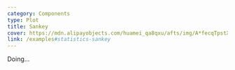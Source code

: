 ```yaml
---
category: Components
type: Plot
title: Sankey
cover: https://mdn.alipayobjects.com/huamei_qa8qxu/afts/img/A*fecqTpstXu0AAAAAAAAAAAAADmJ7AQ/original
link: /examples#statistics-sankey
---
```


Doing...
